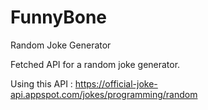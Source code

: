 # FunnyBone
Random Joke Generator


Fetched API for a random joke  generator.

Using this API :   https://official-joke-api.appspot.com/jokes/programming/random
